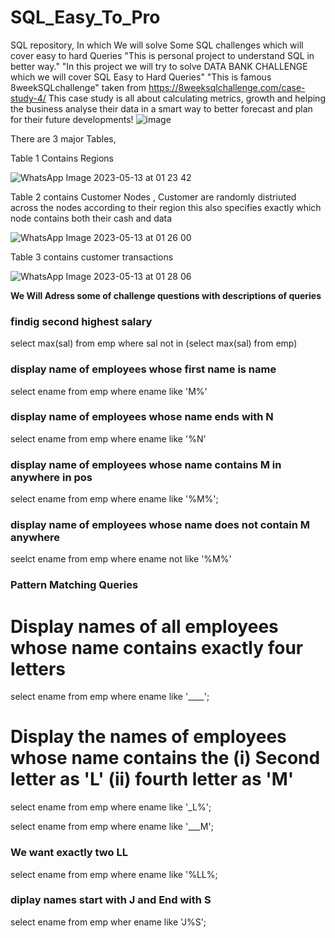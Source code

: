# SQL_Easy_To_Pro
SQL repository, In which We will solve Some SQL challenges which will cover easy to hard Queries 
"This is personal project to understand SQL in better way." 
"In this project we will try to solve DATA BANK CHALLENGE which we will cover SQL Easy to Hard Queries"
"This is famous 8weekSQLchallenge" taken from https://8weeksqlchallenge.com/case-study-4/
This case study is all about calculating metrics, growth and helping the business analyse their data in a smart way to better forecast and plan for their future developments!
![image](https://github.com/j0kr97/SQL_Easy_To_Pro/assets/109215374/b33c8fc6-9d4d-44fc-9818-0f221064596d)

There are 3 major Tables, 

Table 1 Contains Regions 


![WhatsApp Image 2023-05-13 at 01 23 42](https://github.com/j0kr97/SQL_Easy_To_Pro/assets/109215374/f9aee1a1-dfce-4402-b7ef-937d362accd1)

Table 2 contains Customer Nodes , Customer are randomly distriuted across the nodes according to their region this also specifies exactly which node contains both their cash and data 


![WhatsApp Image 2023-05-13 at 01 26 00](https://github.com/j0kr97/SQL_Easy_To_Pro/assets/109215374/97cce2d7-ed4f-4b63-8b5d-135c0cc97f58)

Table 3 contains customer transactions 


![WhatsApp Image 2023-05-13 at 01 28 06](https://github.com/j0kr97/SQL_Easy_To_Pro/assets/109215374/206c3658-0825-48a7-ab1b-8e610a269ca7)

**We Will Adress some of challenge questions with descriptions of queries**


### findig second highest salary 
select max(sal) from emp where sal not in (select max(sal) from emp)

### display name of employees whose first name is name 
select ename from emp 
where ename like 'M%'

### display name of employees whose name ends with N
select ename from emp
where ename like '%N'

### display name of employees whose name contains M in anywhere in pos
select ename from emp 
where ename like '%M%'; 

### display name of employees whose name does not contain M anywhere 
seelct ename from emp
where ename not like '%M%'


### Pattern Matching Queries 
# Display names of all employees whose name contains exactly four letters 
select ename from emp 
where ename like '____';

# Display the names of employees whose name contains the (i) Second letter as 'L' (ii) fourth letter as 'M'
select ename from emp 
where ename like '_L%';

select ename from emp 
where ename like '___M';

### We want exactly two LL
select ename from emp 
where ename like '%LL%; 

### diplay names start with J and End with S 

select ename from emp 
wher ename like 'J%S';